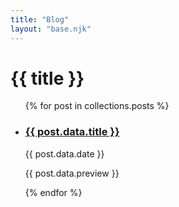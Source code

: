 ```yaml
---
title: "Blog"
layout: "base.njk"
---
```


 <h1 class="anton-regular heading">{{ title }}</h1>

<ul>
{% for post in collections.posts %}
<li>
  <article>
    <a href="{{ post.url }}">
      <h3>{{ post.data.title }}</h3>
    </a><span class="d-inline-block">{{ post.data.date }}</span>
    <p>{{ post.data.preview }}</p>
  </article>
</li>
{% endfor %}
</ul>